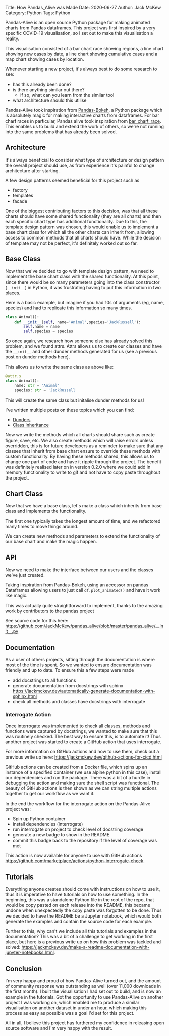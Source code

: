 Title: How Pandas_Alive was Made
Date: 2020-06-27
Author: Jack McKew
Category: Python
Tags: Python

Pandas-Alive is an open source Python package for making animated charts from Pandas dataframes. This project was first inspired by a very specific COVID-19 visualisation, so I set out to make this visualisation a reality.

This visualisation consisted of a bar chart race showing regions, a line chart showing new cases by date, a line chart showing cumulative cases and a map chart showing cases by location.

Whenever starting a new project, it's always best to do some research to see:

- has this already been done?
- is there anything similar out there?
    - if so, what can you learn from the similar tool
- what architecture should this utilise

Pandas-Alive took inspiration from [Pandas-Bokeh](https://github.com/PatrikHlobil/Pandas-Bokeh), a Python package which is absolutely magic for making interactive charts from dataframes. For bar chart races in particular, Pandas alive took inspiration from [bar_chart_race](https://github.com/dexplo/bar_chart_race). This enables us to build and extend the work of others, so we're not running into the same problems that has already been solved.

## Architecture

It's always beneficial to consider what type of architecture or design pattern the overall project should use, as from experience it's painful to change architecture after starting.

A few design patterns seemed beneficial for this project such as

- factory
- templates
- facade

One of the biggest contributing factors to this decision, was that all these charts should have some shared functionality (they are all charts) and then each specific chart type has additional functionality. Due to this, the template design pattern was chosen, this would enable us to implement a base chart class for which all the other charts can inherit from, allowing access to common methods that all charts should have. While the decision of template may not be perfect, it's definitely worked out so far.

## Base Class

Now that we've decided to go with template design pattern, we need to implement the base chart class with the shared functionality. At this point, since there would be so many parameters going into the class constructor (`__init__`) in Python, it was frustrating having to put this information in two places.

Here is a basic example, but imagine if you had 10s of arguments (eg, name, species) and had to replicate this information so many times.

``` python
class Animal():
    def __init__(self, name='Animal',species='JackRussell'):
        self.name = name
        self.species = species
```

So once again, we research how someone else has already solved this problem, and we found attrs. Attrs allows us to create our classes and have the `__init__` and other dunder methods generated for us (see a previous post on dunder methods here).

This allows us to write the same class as above like:

``` python
@attr.s
class Animal():
    name: str = 'Animal'
    species: str = 'JackRussell
```

This will create the same class but initalise dunder methods for us!

I've written multiple posts on these topics which you can find:

- [Dunders](https://jackmckew.dev/dunders-in-python.html)
- [Class Inheritance](https://jackmckew.dev/inheritance-in-python.html)

Now we write the methods which all charts should share such as create figure, save, etc. We also create methods which will raise errors unless overridden, this is for future developers as a reminder to make sure that any classes that inherit from base chart ensure to override these methods with custom functionality. By having these methods shared, this allows us to change one part of code and have it ripple through the project. The benefit was definitely realised later on in version 0.2.0 where we could add in memory functionality to write to gif and not have to copy paste throughout the project.

## Chart Class

Now that we have a base class, let's make a class which inherits from base class and implements the functionality.

The first one typically takes the longest amount of time, and we refactored many times to move things around.

We can create new methods and parameters to extend the functionality of our base chart and make the magic happen.

## API

Now we need to make the interface between our users and the classes we've just created.

Taking inspiration from Pandas-Bokeh, using an accessor on pandas Dataframes allowing users to just call `df.plot_animated()` and have it work like magic.

This was actually quite straightforward to implement, thanks to the amazing work by contributors to the pandas project

See source code for this here: <https://github.com/JackMcKew/pandas_alive/blob/master/pandas_alive/__init__.py>

## Documentation

As a user of others projects, sifting through the documentation is where most of the time is spent. So we wanted to ensure documentation was friendly and up to date. To ensure this a few steps were made

- add docstrings to all functions
- generate documentation from docstrings with sphinx <https://jackmckew.dev/automatically-generate-documentation-with-sphinx.html>
- check all methods and classes have docstrings with interrogate

### Interrogate Action

Once interrogate was implemented to check all classes, methods and functions were captured by docstrings, we wanted to make sure that this was routinely checked. The best way to ensure this, is to automate it! Thus another project was started to create a GitHub action that uses interrogate.

For more information on GitHub actions and how to use them, check out a previous write up here: <https://jackmckew.dev/github-actions-for-cicd.html>

GitHub actions can be created from a Docker file, which spins up an instance of a specified container (we use alpine python in this case), install our dependencies and run the package. There was a bit of a hurdle in debugging the action and making sure the shell script was functional. The beauty of GitHub actions is then shown as we can string multiple actions together to get our workflow as we want it.

In the end the workflow for the interrogate action on the Pandas-Alive project was:

- Spin up Python container
- install dependencies (interrogate)
- run interrogate on project to check level of docstring coverage
- generate a new badge to show in the README
- commit this badge back to the repository if the level of coverage was met

This action is now available for anyone to use with GitHub actions <https://github.com/marketplace/actions/python-interrogate-check>.

## Tutorials

Everything anyone creates should come with instructions on how to use it, thus it is imperative to have tutorials on how to use something. In the beginning, this was a standalone Python file in the root of the repo, that would be copy pasted on each release into the README, this became undone when unexpectedly the copy paste was forgotten to be done. Thus we decided to have the README be a Jupyter notebook, which would both generate the examples and contain the source code for each example.

Further to this, why can't we include all this tutorials and examples in the documentation? This was a bit of a challenge to get working in the first place, but here is a previous write up on how this problem was tackled and solved: <https://jackmckew.dev/make-a-readme-documentation-with-jupyter-notebooks.html>.

## Conclusion

I'm very happy and proud of how Pandas-Alive turned out, and the amount of community response was outstanding as well (over 11,000 downloads in the first month). I built the visualisation I had set out to build, and is now an example in the tutorials. Got the opportunity to use Pandas-Alive on another project I was working on, which enabled me to produce a similar visualisation on another dataset in under an hour, which making this process as easy as possible was a goal I'd set for this project.

All in all, I believe this project has furthered my confidence in releasing open source software and I'm very happy with the result.
